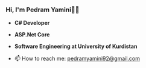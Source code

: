 ### Hi, I'm Pedram Yamini👋😊

- **C# Developer**
- **ASP.Net Core**
- **Software Engineering at University of Kurdistan**

- 📫 How to reach me: pedramyamini92@gmail.com

<!--
**pedramyamini/pedramyamini** is a ✨ _special_ ✨ repository because its `README.md` (this file) appears on your GitHub profile.

```C#
public void Main(string args)
{
    return;
}
```

Here are some ideas to get you started:

- 🔭 I’m currently working on ...
- 🌱 I’m currently learning ...
- 👯 I’m looking to collaborate on ...
- 🤔 I’m looking for help with ...
- 💬 Ask me about ...
- 📫 How to reach me: ...
- 😄 Pronouns: ...
- ⚡ Fun fact: ...
-->
